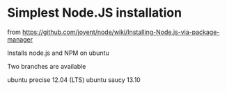 # Simplest Node.JS installation

from https://github.com/joyent/node/wiki/Installing-Node.js-via-package-manager

Installs node.js and NPM on ubuntu

Two branches are available 

ubuntu precise 12.04 (LTS)
ubuntu saucy 13.10
